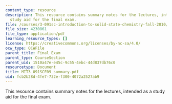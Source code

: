 ```yaml
---
content_type: resource
description: This resource contains summary notes for the lectures, intended as a
  study aid for the final exam.
file: /courses/3-091sc-introduction-to-solid-state-chemistry-fall-2010/fcb2b28d4fe7732ef3004072a2527ab9_MIT3_091SCF09_summary.pdf
file_size: 4230861
file_type: application/pdf
learning_resource_types: []
license: https://creativecommons.org/licenses/by-nc-sa/4.0/
ocw_type: OCWFile
parent_title: Final Exam
parent_type: CourseSection
parent_uid: 1510a47e-e45c-9c55-4ebc-44d837db76c0
resourcetype: Document
title: MIT3_091SCF09_summary.pdf
uid: fcb2b28d-4fe7-732e-f300-4072a2527ab9
---
```

This resource contains summary notes for the lectures, intended as a study aid for the final exam.